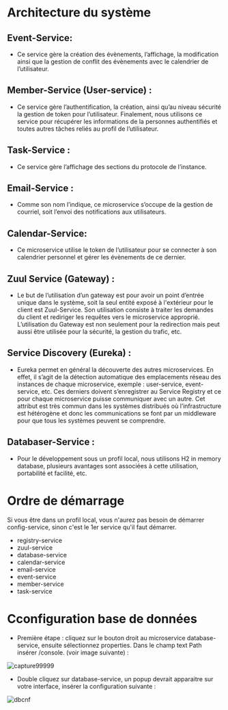 # Architecture du système
## Event-Service: 
* Ce service gère la création des évènements, l’affichage, la modification ainsi que la gestion
                  de conflit des évènements avec le calendrier de l’utilisateur.
              
              
## Member-Service (User-service) : 
* Ce service gère l’authentification, la création, ainsi qu’au niveau sécurité la gestion de token pour l’utilisateur. Finalement, nous utilisons ce service pour récupérer les informations de la personnes authentifiés et toutes autres tâches reliés au profil de l’utilisateur.

## Task-Service : 
* Ce service gère l’affichage des sections du protocole de l’instance.

## Email-Service :
* Comme son nom l’indique, ce microservice s’occupe de la gestion de courriel, soit l’envoi des notifications aux utilisateurs.

## Calendar-Service: 
* Ce microservice utilise le token de l’utilisateur pour se connecter à son calendrier personnel et gérer les évènements de ce dernier.

## Zuul Service (Gateway) : 
* Le but de l’utilisation d’un gateway est pour avoir un point d’entrée unique dans le système, soit la seul entité exposé à l'extérieur pour le client est Zuul-Service. Son utilisation consiste à traiter les demandes du client et rediriger les requêtes vers le microservice approprié. L’utilisation du Gateway est non seulement pour la redirection mais peut aussi être utilisée pour la sécurité, la gestion du trafic, etc.

## Service Discovery (Eureka) :
* Eureka permet en général la découverte des autres microservices. En effet, il s’agit de la détection automatique des emplacements réseau des instances de chaque microservice, exemple : user-service, event-service, etc. Ces derniers doivent s’enregistrer au Service Registry et ce pour chaque microservice puisse communiquer avec un autre. Cet attribut est très commun dans les systèmes distribués où l’infrastructure est hétérogène et donc les communications se font par un middleware pour que tous les systèmes peuvent se comprendre.

## Databaser-Service :
* Pour le développement sous un profil local, nous utilisons H2 in memory database, plusieurs avantages sont associées à cette utilisation, portabilité et facilité, etc.

# Ordre de démarrage
 Si vous être dans un profil local, vous n'aurez pas besoin de démarrer config-service, sinon c'est le 1er service qu'il faut démarrer.
 * registry-service
 * zuul-service
 * database-service
 * calendar-service
 * email-service
 * event-service
 * member-service
 * task-service

# Cconfiguration base de données
* Première étape : cliquez sur le bouton droit au microservice database-service, ensuite sélectionnez properties. Dans le champ text Path insérer /console. (voir image suivante) :

![capture99999](https://user-images.githubusercontent.com/14218094/43403269-a1b68120-93e2-11e8-976e-875a6bbaf375.PNG)

* Double cliquez sur database-service, un popup devrait apparaitre sur votre interface, insérer la configuration suivante : 

![dbcnf](https://user-images.githubusercontent.com/14218094/43403388-ecb36602-93e2-11e8-8697-a1c7b41889c3.PNG)



